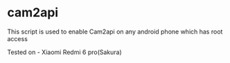 # cam2api
This script is used to enable Cam2api on any android phone which has root access

Tested on - Xiaomi Redmi 6 pro(Sakura)


